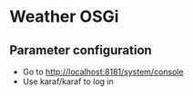 # Weather OSGi

## Parameter configuration
* Go to [http://localhost:8181/system/console](http://localhost:8181/system/console)
* Use karaf/karaf to log in

